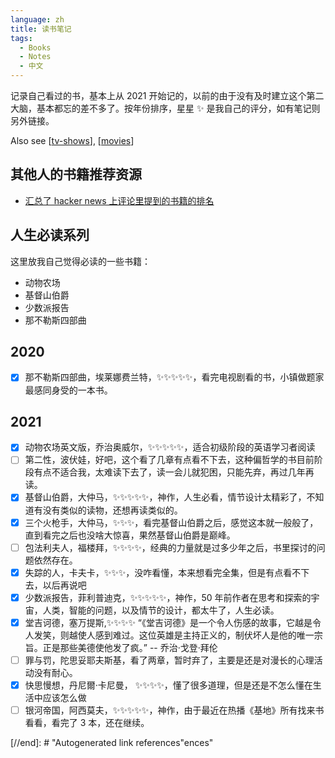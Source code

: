 ```yaml
---
language: zh
title: 读书笔记
tags:
  - Books
  - Notes
  - 中文
---
```


记录自己看过的书，基本上从 2021 开始记的，以前的由于没有及时建立这个第二大脑，基本都忘的差不多了。按年份排序，星星 ✨ 是我自己的评分，如有笔记则另外链接。

Also see [[tv-shows]], [[movies]]

## 其他人的书籍推荐资源

- [汇总了 hacker news 上评论里提到的书籍的排名](https://hacker-recommended-books.vercel.app/)

## 人生必读系列

这里放我自己觉得必读的一些书籍：

- 动物农场
- 基督山伯爵
- 少数派报告
- 那不勒斯四部曲

## 2020

- [x] 那不勒斯四部曲，埃莱娜费兰特，✨✨✨✨✨，看完电视剧看的书，小镇做题家最感同身受的一本书。

## 2021

- [x] 动物农场英文版，乔治奥威尔，✨✨✨✨✨，适合初级阶段的英语学习者阅读
- [ ] 第二性，波伏娃，好吧，这个看了几章有点看不下去，这种偏哲学的书目前阶段有点不适合我，太难读下去了，读一会儿就犯困，只能先弃，再过几年再读。
- [x] 基督山伯爵，大仲马，✨✨✨✨✨，神作，人生必看，情节设计太精彩了，不知道有没有类似的读物，还想再读类似的。
- [x] 三个火枪手，大仲马，✨✨✨，看完基督山伯爵之后，感觉这本就一般般了，直到看完之后也没啥大惊喜，果然基督山伯爵是巅峰。
- [ ] 包法利夫人，福楼拜，✨✨✨✨，经典的力量就是过多少年之后，书里探讨的问题依然存在。
- [x] 失踪的人，卡夫卡，✨✨✨，没咋看懂，本来想看完全集，但是有点看不下去，以后再说吧
- [x] 少数派报告，菲利普迪克，✨✨✨✨✨，神作，50 年前作者在思考和探索的宇宙，人类，智能的问题，以及情节的设计，都太牛了，人生必读。
- [x] 堂吉诃德，塞万提斯,✨✨✨✨ “《堂吉诃德》是一个令人伤感的故事，它越是令人发笑，则越使人感到难过。这位英雄是主持正义的，制伏坏人是他的唯一宗旨。正是那些美德使他发了疯。” -- 乔治·戈登·拜伦
- [ ] 罪与罚，陀思妥耶夫斯基，看了两章，暂时弃了，主要是还是对漫长的心理活动没有耐心。
- [x] 快思慢想，丹尼爾·卡尼曼， ✨✨✨✨，懂了很多道理，但是还是不怎么懂在生活中应该怎么做
- [ ] 银河帝国，阿西莫夫，✨✨✨✨✨，神作，由于最近在热播《基地》所有找来书看看，看完了 3 本，还在继续。

[//begin]: # "Autogenerated link references for markdown compatibility"
[tv-shows]: tv-shows.md "电视剧笔记"
[movies]: movies.md "电影笔记"
[//end]: # "Autogenerated link references"ences"
